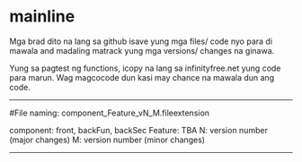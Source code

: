 # mainline
Mga brad dito na lang sa github isave yung mga files/ code nyo para di mawala and madaling matrack yung mga versions/ changes na ginawa. 

Yung sa pagtest ng functions, icopy na lang sa infinityfree.net yung code para marun. 
Wag magcocode dun kasi may chance na mawala dun ang code. 

-----------------------------------------------------------

#File naming: component_Feature_vN_M.fileextension

component: front, backFun, backSec
Feature: TBA
N: version number (major changes)
M: version number (minor changes)

-----------------------------------------------------------
